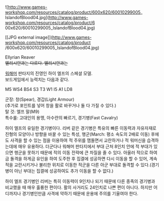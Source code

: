 ![http://www.games-workshop.com/resources/catalog/product/600x620/60010299005_
IslandofBlood04.jpg](http://www.games-workshop.com/resources/catalog/product/6
00x620/60010299005_IslandofBlood04.jpg)

[[JPG external image]](http://www.games-workshop.com/resources/catalog/product
/600x620/60010299005_IslandofBlood04.jpg)

Ellyrian Reaver  
<del>엘리시안과는 다르다. 엘리시안과는</del>

[워해머](%EC%9B%8C%ED%95%B4%EB%A8%B8.md) 판타지의 진영인 하이 엘프의 스페셜 모델.  
보드게임에서 능력치는 다음과 같다.

M5 WS4 BS4 S3 T3 W1 I5 A1 LD8

군장: 창(Spear), 경갑(Light Armour)  
(추가로 포인트를 넣어 창을 활로 바꾸거나 둘 다 가질 수 있다.)  
탈 것: 엘프 말(M9)  
특수룰: 고대인의 용맹, 아수랸의 빠르기, 경기병(Fast Cavalry)

하이 엘프의 유일한 경기병이다. 리버 같은 경기병은 특유의 빠른 이동력과 자유자재로 진형의 모양이나 방향을 바꿀 수 있는 특성,
행군(March: 평소 속도의 2배로 이동) 후에도 사격을 할 수 있는 점을 이용하여 적 주위를 맴돌면서 교란하거나 적 워머신을 습격하는데에
매우 유용하다. 더군다나 워해머 판타지에서 부대 근처 8인치 안에 적 부대가 있으면 행군을 못하기 때문에 적의 이동 전략에 큰 차질을 줄 수
있다. 아울러 적으로 하여금 돌격을 하게금 유인을 하여 도주한 후 집결에 성공하면 다시 이동을 할 수 있어, 계속 적을 교란시키거나 불리한
위치로 이동한 적군을 다른 아군 부대로 돌격할 수 있다.(경기병이 아닌 부대는 집결에 성공하여도 추가 이동을 할 수 없다.)

하이 엘프 경기병인 리버는 특히 이동력이 9인치나 되기 때문에 다른 종족의 경기병과 비교했을 때 매우 훌륭한 편이다. 활의 사거리도
24인치로 나쁜 편이 아니다. 하지만 어디까지나 경기병인만큼 사격에 약하기 때문에 운용에 주의를 기울여야 한다.

